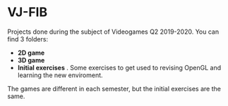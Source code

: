 # VJ-FIB

Projects done during the subject of Videogames Q2 2019-2020. You can find 3 folders: 

- **2D game**
- **3D game**
- **Initial exercises** . Some exercises to get used to revising OpenGL and learning the new enviroment.

The games are different in each semester, but the initial exercises are the same.
